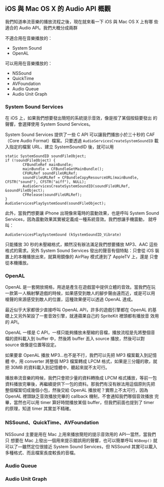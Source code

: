 iOS 與 Mac OS X 的 Audio API 概觀
---------------------------------

我們知道串流音樂的播放流程之後，現在就來看一下 iOS 與 Mac OS X 上有哪
些適合的 Audio API。我們大概分成兩群

不適合用在音樂播放的：

- System Sound
- OpenAL

可以用用在音樂播放的：

- NSSound
- QuickTime
- AVFoundation
- Audio Queue
- Audio Unit Graph

### System Sound Services

在 iOS 上，如果我們想要發出簡短的系統提示音效，像是按了某個按鈕要發出
的聲響，會選擇使用 System Sound Services。

System Sound Services 提供了一些 C API 可以讓我們播放小於三十秒的 CAF
（Core Audio Format）檔案。只要透過 `AudioServicesCreateSystemSoundID`
載入指定的檔案 URL、建立 SystemSoundID 後，就可以用

``` objc
static SystemSoundID soundFileObject;
if (!soundFileObject) {
		CFBundleRef mainBundle;
		mainBundle = CFBundleGetMainBundle();
		CFURLRef soundFileURLRef;
		soundFileURLRef = CFBundleCopyResourceURL(mainBundle, CFSTR("sound"), CFSTR("aiff"), NULL);
		AudioServicesCreateSystemSoundID(soundFileURLRef, &soundFileObject);
		CFRelease(soundFileURLRef);
}
AudioServicesPlaySystemSound(soundFileObject);
```

此外，當我們想要讓 iPhone 出現像來電時的震動效果，也是呼叫 System
Sound Services，因為震動效果其實被定義成一種系統音效。我們想讓手機震動，
就呼叫：

``` objc
AudioServicesPlaySystemSound (kSystemSoundID_Vibrate)
```

只能播放 30 秒的未壓縮格式，顯然沒有辦法滿足我們想要播放 MP3、AAC 這些
格式的需求。另外 System Sound Services 發出的聲音有個特點：只會從 iOS
裝置上的本機播放出來，就算用鏡像的 AirPlay 模式連到了 AppleTV 上，還是
只會從本機播放。

### OpenAL

OpenAL 是一套開放規格，用途是產生在遊戲當中提供立體的音效。當我們在玩
一款第一人稱射擊遊戲的時候，如果感受到敵人的腳步聲由遠而近，或是可以用
槍聲的來源感受到敵人的位置，這種效果便可以透過 OpenAL 達成。

最近似乎大家都很少直接呼叫 OpenAL API，許多的遊戲引擎都在 OpenAL 的基
礎上又另外架設了一套音效引擎，就連蘋果自己的 SpriteKit 裡頭都有播放音
效用的 API。

OpenAL 一樣是 C API，一樣只能夠播放未壓縮的音檔，播放流程是先將整個音
檔的資料載入到 buffer 中，然後將 buffer 丟入 source 播放，然後可以對
source 做像是位置等設定。

如果要拿 OpenAL 播放 MP3…也不是不行，我們可以先把 MP3 檔案載入到記憶體
中，用 converter 將整個 MP3 檔案轉成 LPCM 格式，如果是三分鐘的歌，就把
30MB 的資料載入到記憶體中，聽起來就不太可行。

播放串流音樂的時候，我們只會把少量的資料轉換成 LPCM 格式播放，等前一包
資料播放完畢後，再繼續提供下一包的資料。那我們有沒有辦法用這個原則先把
整個檔案切成幾個小包，然後交給 OpenAL 播放呢？實際上不太可行，因為
OpenAL 裡頭缺乏音效播放完畢的 callback 機制，不會通知我們哪個音效播放
完畢，當然也可以用 timer 算好時間播放某個 buffer，但我們前面也提到了
timer 的原理，知道 timer 其實並不精確。

### NSSound、QuickTime、AVFoundation

NSSound 主要是用在 Mac 上用來播放簡短的提示音效用的 API—當然，當我們只
想要在 Mac 上發出一個用來提示錯誤用的聲響，也可以簡單呼叫 `NSBeep()`
就可以了—雖然定位很接近 System Sound Services，但 NSSound 其實可以載入
多種格式、而且檔案長度較長的音檔。


### Audio Queue

### Audio Unit Graph
